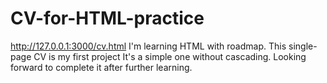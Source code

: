 # CV-for-HTML-practice
http://127.0.0.1:3000/cv.html
I'm learning HTML with roadmap. This single-page CV is my first project
It's a simple one without cascading. Looking forward to complete it after further learning.

